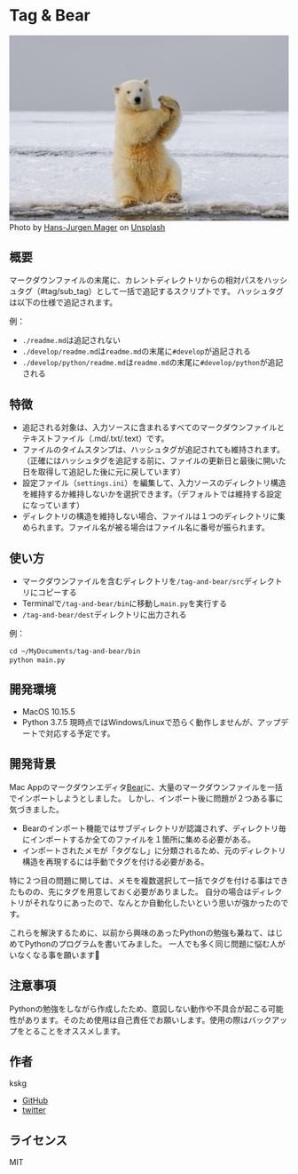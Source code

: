 # Tag & Bear
![カバー画像](cover.jpg)
Photo by [Hans-Jurgen Mager](https://unsplash.com/@hansjurgen007?utm_source=unsplash&amp;utm_medium=referral&amp;utm_content=creditCopyText) on [Unsplash](https://unsplash.com/t?utm_source=unsplash&amp;utm_medium=referral&amp;utm_content=creditCopyText)

## 概要
マークダウンファイルの末尾に、カレントディレクトリからの相対パスをハッシュタグ（#tag/sub_tag）として一括で追記するスクリプトです。
ハッシュタグは以下の仕様で追記されます。

例：
- `./readme.md`は追記されない
- `./develop/readme.md`は`readme.md`の末尾に`#develop`が追記される
- `./develop/python/readme.md`は`readme.md`の末尾に`#develop/python`が追記される

## 特徴
- 追記される対象は、入力ソースに含まれるすべてのマークダウンファイルとテキストファイル（.md/.txt/.text）です。
- ファイルのタイムスタンプは、ハッシュタグが追記されても維持されます。（正確にはハッシュタグを追記する前に、ファイルの更新日と最後に開いた日を取得して追記した後に元に戻しています）
- 設定ファイル（`settings.ini`）を編集して、入力ソースのディレクトリ構造を維持するか維持しないかを選択できます。（デフォルトでは維持する設定になっています）
- ディレクトリの構造を維持しない場合、ファイルは１つのディレクトリに集められます。ファイル名が被る場合はファイル名に番号が振られます。

## 使い方
- マークダウンファイルを含むディレクトリを`/tag-and-bear/src`ディレクトリにコピーする
- Terminalで`/tag-and-bear/bin`に移動し`main.py`を実行する
- `/tag-and-bear/dest`ディレクトリに出力される

例：
```
cd ~/MyDocuments/tag-and-bear/bin
python main.py
```

## 開発環境
- MacOS 10.15.5
- Python 3.7.5
現時点ではWindows/Linuxで恐らく動作しませんが、アップデートで対応する予定です。

## 開発背景
Mac Appのマークダウンエディタ[Bear](https://bear.app)に、大量のマークダウンファイルを一括でインポートしようとしました。
しかし、インポート後に問題が２つある事に気づきました。

- Bearのインポート機能ではサブディレクトリが認識されず、ディレクトリ毎にインポートするか全てのファイルを１箇所に集める必要がある。
- インポートされたメモが「タグなし」に分類されるため、元のディレクトリ構造を再現するには手動でタグを付ける必要がある。

特に２つ目の問題に関しては、メモを複数選択して一括でタグを付ける事はできたものの、先にタグを用意しておく必要がありました。
自分の場合はディレクトリがそれなりにあったので、なんとか自動化したいという思いが強かったのです。

これらを解決するために、以前から興味のあったPythonの勉強も兼ねて、はじめてPythonのプログラムを書いてみました。
一人でも多く同じ問題に悩む人がいなくなる事を願います🐻

## 注意事項
Pythonの勉強をしながら作成したため、意図しない動作や不具合が起こる可能性があります。そのため使用は自己責任でお願いします。使用の際はバックアップをとることをオススメします。

## 作者
kskg
- [GitHub](https://github.com/kskg)
- [twitter](https://github.com/kskg)

## ライセンス
MIT